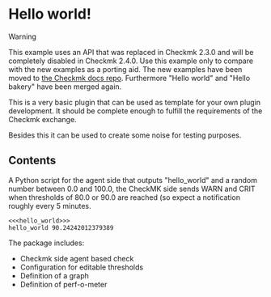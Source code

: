 # Hello world!

> [!WARNING]
> This example uses an API that was replaced in Checkmk 2.3.0 and will be completely disabled in Checkmk 2.4.0.
> Use this example only to compare with the new examples as a porting aid.
> The new examples have been moved to [the Checkmk docs repo](https://github.com/Checkmk/checkmk-docs/tree/master/examples/bakery_api).
> Furthermore "Hello world" and "Hello bakery" have been merged again.

This is a very basic plugin that can be used as template for your own 
plugin development. It should be complete enough to fulfill the requirements 
of the Checkmk exchange.

Besides this it can be used to create some noise for testing purposes.

## Contents

A Python script for the agent side that outputs "hello_world" and a
random number between 0.0 and 100.0, the CheckMK side sends WARN and 
CRIT when thresholds of 80.0 or 90.0 are reached (so expect a 
notification roughly every 5 minutes.

```
<<<hello_world>>>
hello_world 90.24242012379389
```

The package includes:

- Checkmk side agent based check
- Configuration for editable thresholds
- Definition of a graph
- Definition of perf-o-meter

